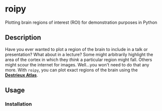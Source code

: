 # roipy

Plotting brain regions of interest (ROI) for demonstration purposes in Python

## Description

Have you ever wanted to plot a region of the brain to include in a talk or presentation? What about in a lecture? Some might arbitrarily highlight the area of the cortex in which they _think_ a particular region might fall. Others might scour the internet for images. Well...you won't need to do that any more. With `roipy`, you can plot exact regions of the brain using the [**Destrieux Atlas**](https://www.ncbi.nlm.nih.gov/pmc/articles/PMC2937159/).

## Usage

### Installation


